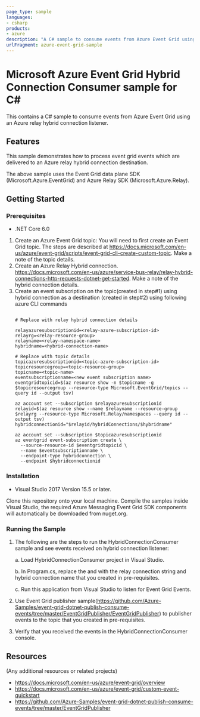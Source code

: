 ```yaml
---
page_type: sample
languages:
- csharp
products:
- azure
description: "A C# sample to consume events from Azure Event Grid using an Azure relay hybrid connection listener."
urlFragment: azure-event-grid-sample
---
```


# Microsoft Azure Event Grid Hybrid Connection Consumer sample for C#

This contains a C# sample to consume events from Azure Event Grid using an Azure relay hybrid connection listener.

## Features

This sample demonstrates how to process event grid events which are delivered to an Azure relay hybrid connection destination.

The above sample uses the Event Grid data plane SDK (Microsoft.Azure.EventGrid) and Azure Relay SDK (Microsoft.Azure.Relay).

## Getting Started

### Prerequisites

- .NET Core 6.0
 1. Create an Azure Event Grid topic: You will need to first create an Event Grid topic. The steps are described at https://docs.microsoft.com/en-us/azure/event-grid/scripts/event-grid-cli-create-custom-topic. Make a note of the topic details. 
 2. Create an Azure Relay Hybrid connection. https://docs.microsoft.com/en-us/azure/service-bus-relay/relay-hybrid-connections-http-requests-dotnet-get-started. Make a note of the hybrid connection details. 
 3. Create an event subscription on the topic(created in step#1) using hybrid connection as a destination (created in step#2) using following azure CLI commands 
    ```azurecli-interactive

    # Replace with relay hybrid connection details

    relayazuresubscriptionid=<relay-azure-subscription-id>
    relayrg=<relay-resource-group>
    relayname=<relay-namespace-name>
    hybridname=<hybrid-connection-name>

    # Replace with topic details
    topicazuresubscriptionid=<topic-azure-subscription-id>
    topicresourcegroup=<topic-resource-group>
    topicname=<topic-name>
    eventsubscriptionname=<new event subscription name>
    eventgridtopicid=$(az resource show -n $topicname -g $topicresourcegroup --resource-type Microsoft.EventGrid/topics --query id --output tsv)
    
    az account set --subscription $relayazuresubscriptionid
    relayid=$(az resource show --name $relayname --resource-group $relayrg --resource-type Microsoft.Relay/namespaces --query id --output tsv)
    hybridconnectionid="$relayid/hybridConnections/$hybridname"

    az account set --subscription $topicazuresubscriptionid
    az eventgrid event-subscription create \
      --source-resource-id $eventgridtopicid \
      --name $eventsubscriptionname \
      --endpoint-type hybridconnection \
      --endpoint $hybridconnectionid

### Installation

- Visual Studio 2017 Version 15.5 or later.

 Clone this repository onto your local machine. Compile the samples inside Visual Studio, the required Azure Messaging Event Grid SDK components will automatically be downloaded from nuget.org.

 ### Running the Sample

 1. The following are the steps to run the HybridConnectionConsumer sample and see events received on hybrid connection listener:

    a. Load HybridConnectionConsumer project in Visual Studio.

    b. In Program.cs, replace the <relayConnectionString> and <hybridConnectionName> with the relay connection string and hybrid connection name that you created in pre-requisites.

    c. Run this application from Visual Studio to listen for Event Grid Events.

2. Use Event Grid publisher sample(https://github.com/Azure-Samples/event-grid-dotnet-publish-consume-events/tree/master/EventGridPublisher/EventGridPublisher) to publisher events to the topic that you created in pre-requisites.

3. Verify that you received the events in the HybridConnectionConsumer console.
 
## Resources

(Any additional resources or related projects)

- https://docs.microsoft.com/en-us/azure/event-grid/overview
- https://docs.microsoft.com/en-us/azure/event-grid/custom-event-quickstart
- https://github.com/Azure-Samples/event-grid-dotnet-publish-consume-events/tree/master/EventGridPublisher
